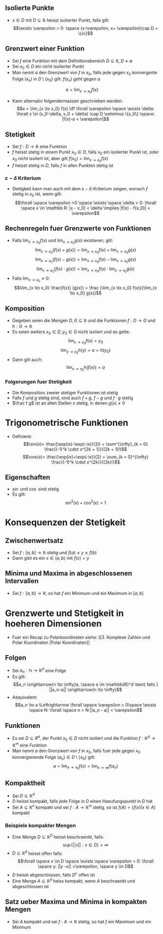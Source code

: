 ## Isolierte Punkte
- $x\in D$ mit $D \subseteq \mathbb R$ heisst isolierter Punkt, falls gilt:
$$\exists \varepsilon > 0: \space (x-\varepsilon, x+ \varepsilon)\cap D = \{x\}$$
## Grenzwert einer Funktion
- Sei $f$ eine Funktion mit dem Definitionsbereich $D \subseteq \mathbb R, D \ne \emptyset$ 
- Sei $x_0 \in D$ ein nicht isolierter Punkt
- Man nennt $a$ den Grenzwert von $f$ in $x_0$, falls jede gegen $x_0$ konvergente Folge ($x_n$) in $D \setminus \{x_0\}$ gilt: $f(x_n)$ geht gegen $a$

$$a = \lim_{x\to x_0}f(x)$$
- Kann alternativ folgendermassen geschrieben werden:
$$a = \lim_{x \to x_0} f(x) \iff \forall \varepsilon \space \exists \delta: \forall x \in  (x_0-\delta, x_0 + \delta) \cap D \setminus \{x_0\} \space: |f(x)-a < \varepsilon|$$
## Stetigkeit
- Sei $f: D \to \mathbb R$ eine Funktion
- $f$ heisst stetig in einem Punkt $x_0\in D$, falls $x_0$ ein isolierter Punkt ist, oder $x_0$ nicht isoliert ist, aber gilt $f(x_0) = \lim_{x \to x_0} f(x)$
- $f$ heisst stetig in $D$, falls $f$ in allen Punkten stetig ist
### $\varepsilon-\delta$ Kriterium
- Stetigkeit kann man auch mit dem $\varepsilon-\delta$-Kriterium zeigen, wonach $f$ stetig in $x_0$ ist, wenn gilt:
$$\forall \space \varepsilon >0 \space \exists \space \delta > 0: \forall \space x \in \mathbb R: |x - x_0| < \delta \implies |f(x) - f(x_0)| < \varepsilon$$
## Rechenregeln fuer Grenzwerte von Funktionen
- Falls $\lim_{x \to x_0} f(x)$ und $\lim_{x \to x_0} g(x)$ existieren, gilt:
$$\lim_{x \to x_0} (f(x) + g(x)) = \lim_{x \to x_0} f(x) + \lim_{x \to x_0} g(x)$$
$$\lim_{x \to x_0} (f(x) - g(x)) = \lim_{x \to x_0} f(x) - \lim_{x \to x_0} g(x)$$
$$\lim_{x \to x_0} (f(x) \cdot g(x)) = \lim_{x \to x_0} f(x) \cdot \lim_{x \to x_0} g(x)$$
 - Falls $\lim_{x \to x_0} \ne 0$:
$$\lim_{x \to x_0} \frac{f(x)} {g(x)} = \frac {\lim_{x \to x_0} f(x)}{\lim_{x \to x_0} g(x)}$$
## Komposition
- Gegeben seien die Mengen $D, G \subseteq \mathbb R$ und die Funktionen $f: D \to G$ und $h: G \to \mathbb R$
- Es seien weiters $x_0 \in D, y_0 \in G$ nicht isoliert und es gelte:
$$\lim_{x \to x_0}f(x) = y_0$$
$$\lim _{y \to y_0}h(y)= a=h(y_0)$$
- Dann gilt auch:
$$\lim_{x \to x_0} h(f(x)) = a$$
### Folgerungen fuer Stetigkeit
- Die Komposition zweier stetiger Funktionen ist stetig
- Falls $f$ und $g$ stetig sind, sind auch $f+g$, $f-g$ und $f \cdot g$ stetig
- $\frac f g$ ist an allen Stellen $x$ stetig, in denen $g(x) \ne 0$ 
# Trigonometrische Funktionen
- Definiere:
$$\sin(x)= \frac{\exp(ix)-\exp(-ix)}{2i} = \sum^{\infty}_{k = 0} \frac{(-1)^k \cdot x^{2k + 1}}{(2k + 1)!}$$ 
$$\cos(x)= \frac{\exp(ix)+\exp(-ix)}{2} = \sum_{k = 0}^{\infty} \frac{(-1)^k \cdot x^{2k}}{(2k)!}$$
## Eigenschaften
- $\sin$ und $\cos$ sind stetig
- Es gilt:
$$\sin^2(x) + \cos^2(x) = 1$$
# Konsequenzen der Stetigkeit
## Zwischenwertsatz
- Sei $f :[a, b] \to \mathbb R$ stetig und $f(a) \le y \le f(b)$
- Dann gibt es ein $x \in (a, b)$ mit $f(x) = y$
## Minima und Maxima in abgeschlossenen Intervallen
- Sei $f:[a, b] \to \mathbb R$, so hat $f$ ein Minimum und ein Maximum in $[a,b]$
# Grenzwerte und Stetigkeit in hoeheren Dimensionen
- Fuer ein Recap zu Polarkoordinaten siehe: [[3. Komplexe Zahlen und Polar Koordinaten |Polar Koordinaten]] 
## Folgen
- Sei $a_n: \mathbb N \to \mathbb R^d$ eine Folge
- Es gilt: 
$$a_n \xrightarrow{n \to \infty}a, \space a \in  \mathbb{R}^d \text{ falls } ||a_n-a|| \xrightarrow{n \to \infty}$$
- Aequivalent:
$$a_n \to a \Leftrightarrow \forall \space \varepsilon > 0\space \exists \space N: \forall \space n > N:||a_n - a|| < \varepsilon$$
## Funktionen 
- Es sei $D\subseteq R^d$, der Punkt $x_0 \in D$ nicht isoliert und die Funktion $f: \mathbb R^d \to \mathbb R^m$ eine Funktion
- Man nennt $a$ den Grenzwert von $f$ in $x_0$, falls fuer jede gegen $x_0$ konvergierende Folge $(a_n) \in D \setminus \{x_0\}$ gilt:
$$a = \lim_{x \to x_0} f(x) = \lim_{n \to \infty}f(a_n)$$
## Kompaktheit
- Sei $D \subseteq \mathbb R^d$
- $D$ heisst kompakt, falls jede Folge in $D$ einen Haeufungspunkt in $D$ hat
- Sei $A \subseteq \mathbb R^n$ kompakt und sei $f: A \to \mathbb R^m$ stetig, so ist $f(A) = \{f(x)|x \in A\}$ kompakt
### Beispiele kompakter Mengen
- Eine Menge $D \subseteq \mathbb R^D$ heisst beschraenkt, falls:
$$\sup\{||x|| : x \in D\} < \infty$$
- $D \subseteq \mathbb R^d$ heisst offen falls:
$$\forall \space x \in D \space \exists \space \varepsilon > 0: \forall \space y: ||y -x|| <\varepsilon, \space y \in D$$
- $D$ heisst abgeschlossen, falls $D^c$ offen ist
- Eine Menge $A \subseteq \mathbb R^d$  heiss kompakt, wenn $A$ beschraenkt und abgeschlossen ist
## Satz ueber Maxima und Minima in kompakten Mengen
- Sei $A$ kompakt und sei $f: A \to \mathbb R$ stetig, so hat $f$ ein Maximum und ein Minimum
